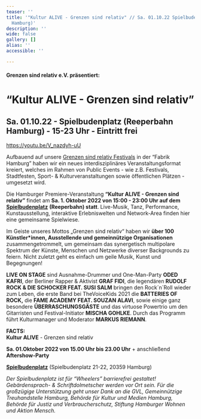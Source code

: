 ```yaml
---
teaser: ''
title: '"Kultur ALIVE - Grenzen sind relativ" // Sa. 01.10.22 Spielbudenplatz (Reeperbahn
  Hamburg)'
description: ''
wide: false
gallery: []
alias: ''
accessible: ''

---
```

#### **Grenzen sind relativ e.V. präsentiert:**

# **“Kultur ALIVE - Grenzen sind relativ”**

## **Sa. 01.10.22 - Spielbudenplatz (Reeperbahn Hamburg) - 15-23 Uhr - Eintritt frei**

https://youtu.be/V_nazdyh-uU 

Aufbauend auf unsere [Grenzen sind relativ Festivals](https://www.grenzensindrelativ.de/aktivitaeten/projekte-und-veranstaltungen/veranstaltungsformate-fuer-dein-event/review-grenzen-sind-relativ-festivals-2017-2019) in der “Fabrik Hamburg” haben wir ein neues interdisziplinäres Veranstaltungsformat kreiert, welches im Rahmen von Public Events - wie z.B. Festivals, Stadtfesten, Sport- & Kulturveranstaltungen sowie öffentlichen Plätzen - umgesetzt wird.

Die Hamburger Premiere-Veranstaltung **“Kultur ALIVE - Grenzen sind relativ”** findet am **Sa. 1. Oktober 2022 von 15:00 - 23:00 Uhr auf dem** [**Spielbudenplatz**](https://spielbudenplatz.eu/) **(Reeperbahn) statt**. Live-Musik, Tanz, Performance, Kunstausstellung, interaktive Erlebniswelten und Network-Area finden hier eine gemeinsame Spielwiese.

Im Geiste unseres Mottos „Grenzen sind relativ“ haben wir **über 100 Künstler*innen, Ausstellende und gemeinnützige Organisationen** zusammengetrommelt, um gemeinsam das synergetisch multipolare Spektrum der Künste, Menschen und Netzwerke diverser Backgrounds zu feiern. Nicht zuletzt geht es einfach um geile Musik, Kunst und Begegnungen!

**LIVE ON STAGE** sind Ausnahme-Drummer und One-Man-Party **ODED KAFRI**, der Berliner Rapper & Aktivist **GRAF FIDI**, die legendären **RUDOLF ROCK & DIE SCHOCKER FEAT. SUSI SALM** bringen den Rock´n´Roll wieder zum Leben, die erste Band bei TheVoiceKids 2021 die **BATTERIES OF ROCK,** die **FAME ACADEMY FEAT. SOUZAN ALAVI**, sowie einige ganz besondere **ÜBERRASCHUNGSGÄSTE** und das virtuose Powertrio um den Gitarristen und Festival-Initiator **MISCHA GOHLKE**. Durch das Programm führt Kulturmanager und Moderator **MARKUS RIEMANN**.

**FACTS:**  
**Kultur ALIVE** - Grenzen sind relativ

**Sa. 01.Oktober 2022 von 15.00 Uhr bis 23.00 Uhr** + anschließend **Aftershow-Party**

[**Spielbudenplatz**](https://spielbudenplatz.eu/) (Spielbudenplatz 21-22, 20359 Hamburg)

_Der Spielbudenplatz ist für “Wheelers” barrierefrei gestaltet! Gebärdensprach- & Schriftdolmetscher werden vor Ort sein. Für die großzügige Unterstützung geht unser Dank an die GVL, Gemeinnützige Treuhandstelle Hamburg, Behörde für Kultur und Medien Hamburg, Behörde für Justiz und Verbraucherschutz, Stiftung Hamburger Wohnen und Aktion Mensch._
